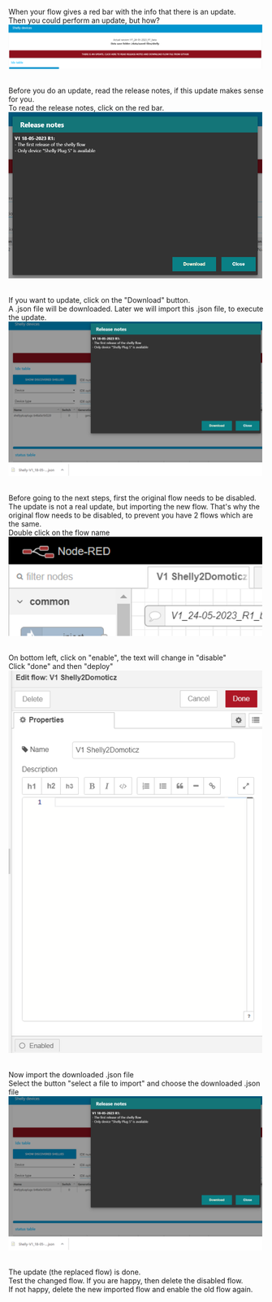 When your flow gives a red bar with the info that there is an update. <br>
Then you could perform an update, but how? <br>
<img src="update.png" width="500" ><br><br>

Before you do an update, read the release notes, if this update makes sense for you. <br>
To read the release notes, click on the red bar. <br>
<img src="releasenotes.png" width="500" ><br><br>

If you want to update, click on the "Download" button. <br>
A .json file will be downloaded. Later we will import this .json file, to execute the update. <br>
<img src="download.png" width="500" ><br><br>

Before going to the next steps, first the original flow needs to be disabled. <br>
The update is not a real update, but importing the new flow. That's why the original flow needs to be disabled, to prevent you have 2 flows which are the same. <br>
Double click on the flow name <br>
<img src="flowname.png" width="500" ><br><br>

On bottom left, click on "enable", the text will change in "disable" <br>
Click "done" and then "deploy" <br>
<img src="disable.png" width="500" ><br><br>

Now import the downloaded .json file <br>
Select the button "select a file to import" and choose the downloaded .json file <br>
<img src="download.png" width="500" ><br><br>

The update (the replaced flow) is done. <br>
Test the changed flow. If you are happy, then delete the disabled flow. <br>
If not happy, delete the new imported flow and enable the old flow again. <br>
